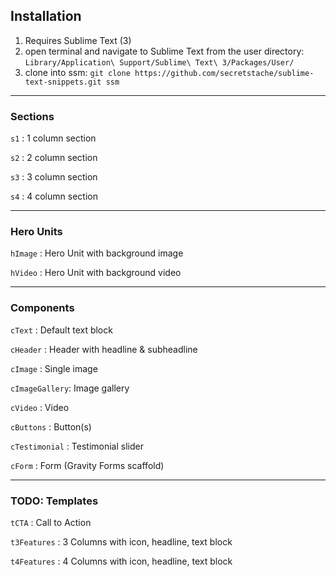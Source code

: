 
## Installation

1. Requires Sublime Text (3)
2. open terminal and navigate to Sublime Text from the user directory: `Library/Application\ Support/Sublime\ Text\ 3/Packages/User/`
3. clone into ssm: `git clone https://github.com/secretstache/sublime-text-snippets.git ssm`

---

### Sections

`s1` : 1 column section

`s2` : 2 column section

`s3` : 3 column section

`s4` : 4 column section

---

### Hero Units

`hImage` : Hero Unit with background image 

`hVideo` : Hero Unit with background video

---

### Components

`cText` : Default text block

`cHeader` : Header with headline & subheadline

`cImage` : Single image

`cImageGallery`: Image gallery

`cVideo` : Video

`cButtons` : Button(s)

`cTestimonial` : Testimonial slider

`cForm` : Form (Gravity Forms scaffold)

---

### TODO: Templates

`tCTA` : Call to Action

`t3Features` : 3 Columns with icon, headline, text block

`t4Features` : 4 Columns with icon, headline, text block